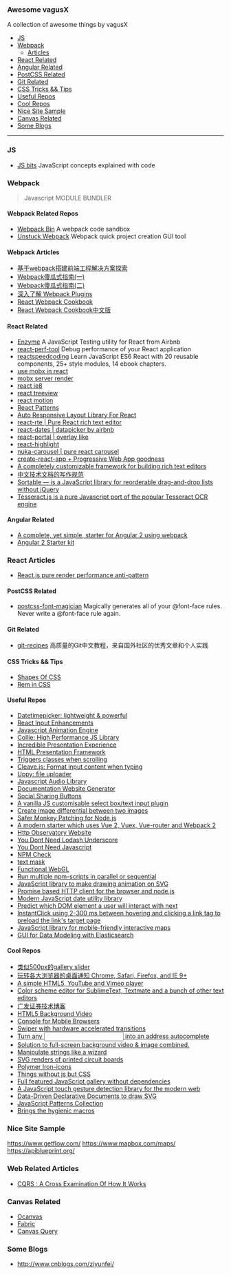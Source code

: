 ### **Awesome vagusX**

A collection of awesome things by vagusX

- [JS](#javascript)
- [Webpack](#webpack)
  - [Articles](#webpack-articles)
- [React Related](#react-related)
- [Angular Related](#angular-related)
- [PostCSS Related](#postcss-related)
- [Git Related](#git-related)
- [CSS Tricks && Tips](#css-tricks-tips)
- [Useful Repos](#useful-repos)
- [Cool Repos](#cool-repos)
- [Nice Site Sample](#nice-site-sample)
- [Canvas Related](#canvas-related)
- [Some Blogs](#some-blogs)

----------
### JS
* [JS bits](https://github.com/vasanthk/js-bits) JavaScript concepts explained with code

### Webpack
> Javascript MODULE BUNDLER

#### Webpack Related Repos
* [Webpack Bin](http://www.webpackbin.com/EkBATOZRl) A webpack code sandbox
* [Unstuck Webpack](http://www.linuxenko.pro/unstuck-webpack) Webpack quick project creation GUI tool

#### Webpack Articles
* [基于webpack搭建前端工程解决方案探索](https://github.com/chemdemo/chemdemo.github.io/issues/10)
* [Webpack傻瓜式指南(一)](http://zhuanlan.zhihu.com/FrontendMagazine/20367175)
* [Webpack傻瓜式指南(二)](http://zhuanlan.zhihu.com/FrontendMagazine/20397902)
* [深入了解 Webpack Plugins](http://rhadow.github.io/2015/05/30/webpack-loaders-and-plugins/)
* [React Webpack Cookbook](https://christianalfoni.github.io/react-webpack-cookbook/)
* [React Webpack Cookbook中文版](https://fakefish.github.io/react-webpack-cookbook/)

#### React Related
* [Enzyme](http://airbnb.io/enzyme/) A JavaScript Testing utility for React from Airbnb
* [react-perf-tool](https://github.com/RamonGebben/react-perf-tool) Debug performance of your React application
* [reactspeedcoding](https://github.com/manavsehgal/reactspeedcoding) Learn JavaScript ES6 React with 20 reusable components, 25+ style modules, 14 ebook chapters.
* [use mobx in react](http://stackoverflow.com/questions/35850871/how-to-connect-state-to-props-with-mobx-js-observer-when-use-es6-class)
* [mobx server render](https://github.com/kuuup/mobx-ssr-example)
* [react ie8](https://github.com/xcatliu/react-ie8)
* [react treeview](https://github.com/chenglou/react-treeview)
* [react motion](https://github.com/chenglou/react-motion)
* [React Patterns](https://github.com/planningcenter/react-patterns)
* [Auto Responsive Layout Library For React](https://github.com/xudafeng/autoresponsive-react)
* [react-rte | Pure React rich text editor](https://github.com/sstur/react-rte)
* [react-dates | datapicker by airbnb](https://github.com/airbnb/react-dates)
* [react-portal | overlay like](https://github.com/tajo/react-portal)
* [react-highlight](https://github.com/akiran/react-highlight)
* [nuka-carousel | pure react carousel](https://github.com/FormidableLabs/nuka-carousel)
* [create-react-app + Progressive Web App goodness](https://github.com/jeffposnick/create-react-pwa)
* [A completely customizable framework for building rich text editors](https://github.com/ianstormtaylor/slate)
* [中文技术文档的写作规范](https://github.com/ruanyf/document-style-guide)
* [Sortable — is a JavaScript library for reorderable drag-and-drop lists without jQuery](https://github.com/RubaXa/Sortable)
* [Tesseract.js is a pure Javascript port of the popular Tesseract OCR engine](http://tesseract.projectnaptha.com/)

#### Angular Related
* [A complete, yet simple, starter for Angular 2 using webpack](https://github.com/preboot/angular2-webpack)
* [Angular 2 Starter kit](https://github.com/AngularClass/angular2-webpack-starter)

### React Articles
* [React.js pure render performance anti-pattern](https://medium.com/@esamatti/react-js-pure-render-performance-anti-pattern-fb88c101332f#.q1q44txnb)

#### PostCSS Related
* [postcss-font-magician](https://github.com/jonathantneal/postcss-font-magician) Magically generates all of your @font-face rules. Never write a @font-face rule again.

#### Git Related
* [git-recipes](https://github.com/geeeeeeeeek/git-recipes/wiki) 高质量的Git中文教程，来自国外社区的优秀文章和个人实践

#### CSS Tricks && Tips
* [Shapes Of CSS](https://css-tricks.com/examples/ShapesOfCSS/)
* [Rem in CSS](https://segmentfault.com/a/1190000003690140)

#### Useful Repos
* [Datetimepicker: lightweight & powerful](https://chmln.github.io/flatpickr)
* [React Input Enhancements](https://github.com/alexkuz/react-input-enhancements)
* [Javascript Animation Engine](https://github.com/juliangarnier/anime)
* [Collie: High Performance JS Library](http://jindo.dev.naver.com/collie/index.html#about)
* [Incredible Presentation Experience](https://github.com/impress/impress.js)
* [HTML Presentation Framework](https://github.com/hakimel/reveal.js)
* [Triggers classes when scrolling](https://github.com/terwanerik/ScrollTrigger)
* [Cleave.js: Format input content when typing](https://github.com/nosir/cleave.js)
* [Uppy: file uploader](https://github.com/transloadit/uppy)
* [Javascript Audio Library](https://github.com/goldfire/howler.js)
* [Documentation Website Generator](https://github.com/docpress/docpress)
* [Social Sharing Buttons](https://github.com/mxstbr/sharingbuttons.io)
* [A vanilla JS customisable select box/text input plugin](https://github.com/jshjohnson/Choices)
* [Create image differential between two images](https://github.com/uber/image-diff)
* [Safer Monkey Patching for Node.js](https://github.com/othiym23/shimmer)
* [ A modern starter which uses Vue 2, Vuex, Vue-router and Webpack 2](https://github.com/egoist/vuepack)
* [Http Observatory Website](https://mozilla.github.io/http-observatory-website/)
* [You Dont Need Lodash Underscore](https://github.com/you-dont-need/You-Dont-Need-Lodash-Underscore)
* [You Dont Need Javascript](https://github.com/you-dont-need/You-Dont-Need-Javascript)
* [NPM Check](https://github.com/dylang/npm-check)
* [text mask](https://github.com/text-mask/text-mask)
* [Functional WebGL](https://github.com/regl-project/regl)
* [Run multiple npm-scripts in parallel or sequential](https://github.com/mysticatea/npm-run-all)
* [JavaScript library to make drawing animation on SVG](http://maxwellito.github.io/vivus/)
* [Promise based HTTP client for the browser and node.js](https://github.com/mzabriskie/axios)
* [Modern JavaScript date utility library](https://github.com/date-fns/date-fns)
* [Predict which DOM element a user will interact with next](https://github.com/mathisonian/premonish)
* [InstantClick using 2-300 ms between hovering and clicking a link tag to preload the link's target page](https://github.com/dieulot/instantclick/)
* [JavaScript library for mobile-friendly interactive maps](https://github.com/Leaflet/Leaflet)
* [GUI for Data Modeling with Elasticsearch](https://github.com/appbaseio/gem)

#### Cool Repos
* [类似500px的gallery slider](https://github.com/dimsemenov/PhotoSwipe)
* [玩转各大浏览器的桌面通知 Chrome, Safari, Firefox, and IE 9+](https://github.com/Nickersoft/push.js)
* [A simple HTML5, YouTube and Vimeo player](https://github.com/Selz/plyr)
* [Color scheme editor for SublimeText, Textmate and a bunch of other text editors](https://github.com/aziz/tmTheme-Editor)
* [广发证券技术博客](https://github.com/gf-rd/blog/issues)
* [HTML5 Background Video](https://github.com/rishabhp/bideo.js)
* [Console for Mobile Browsers](https://github.com/liriliri/eruda)
* [Swiper with hardware accelerated transitions](https://github.com/nolimits4web/swiper/)
* [Turn any <input> into an address autocomplete](https://github.com/algolia/places/)
* [Solution to full-screen background video & image combined.](https://github.com/dvLden/Vidage)
* [Manipulate strings like a wizard](https://github.com/Rich-Harris/magic-string)
* [SVG renders of printed circuit boards](https://github.com/tracespace/pcb-stackup)
* [Polymer Iron-icons](https://elements.polymer-project.org/elements/iron-icons?view=demo:demo/index.html)
* [Things without js but CSS](https://github.com/NamPNQ/You-Dont-Need-Javascript)
* [Full featured JavaScript gallery without dependencies](https://github.com/sachinchoolur/lightgallery.js)
* [A JavaScript touch gesture detection library for the modern web](https://github.com/zingchart/zingtouch)
* [Data-Driven Declarative Documents to draw SVG](https://github.com/joelburget/d4)
* [JavaScript Patterns Collection](https://github.com/shichuan/javascript-patterns)
* [Brings the hygienic macros](http://sweetjs.org/doc/1.0/tutorial.html)

### Nice Site Sample
https://www.getflow.com/
https://www.mapbox.com/maps/
https://apiblueprint.org/

### Web Related Articles
* [CQRS : A Cross Examination Of How It Works](http://www.codeproject.com/Articles/991648/CQRS-A-Cross-Examination-Of-How-It-Works)

### Canvas Related
* [Ocanvas](http://ocanvas.org/)
* [Fabric](http://fabricjs.com/)
* [Canvas Query](http://canvasquery.com/)

### Some Blogs
* http://www.cnblogs.com/ziyunfei/
